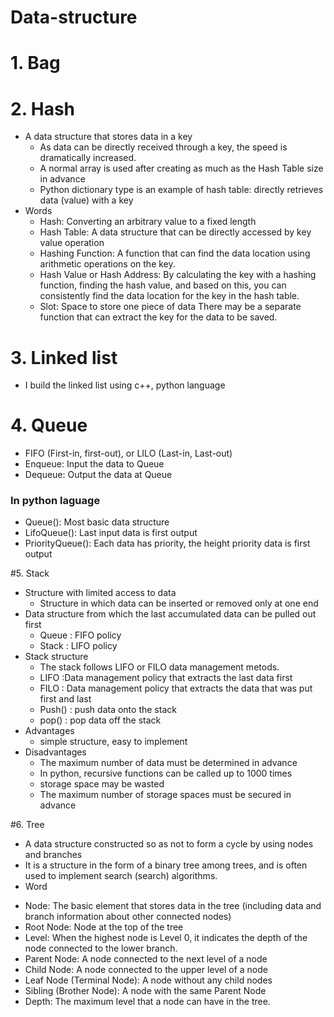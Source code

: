# Data-structure
# 1. Bag
# 2. Hash
  * A data structure that stores data in a key
     - As data can be directly received through a key, the speed is dramatically increased.
     - A normal array is used after creating as much as the Hash Table size in advance
     - Python dictionary type is an example of hash table: directly retrieves data (value) with a key
  * Words
     - Hash: Converting an arbitrary value to a fixed length
     - Hash Table: A data structure that can be directly accessed by key value operation
     - Hashing Function: A function that can find the data location using arithmetic operations on the key.
     - Hash Value or Hash Address: By calculating the key with a hashing function, finding the hash value, and based on this, you can consistently find the data location for the key in the hash table.
     - Slot: Space to store one piece of data
There may be a separate function that can extract the key for the data to be saved.
  
# 3. Linked list
* I build the linked list using c++, python language
# 4. Queue
  * FIFO (First-in, first-out), or LILO (Last-in, Last-out)
  * Enqueue: Input the data to Queue
  * Dequeue: Output the data at Queue
  
  ### In python laguage
   * Queue(): Most basic data structure
   * LifoQueue(): Last input data is first output
   * PriorityQueue(): Each data has priority, the height priority data is first output
   
#5. Stack
  * Structure with limited access to data
     - Structure in which data can be inserted or removed only at one end
  * Data structure from which the last accumulated data can be pulled out first
     - Queue : FIFO policy
     - Stack : LIFO policy
  * Stack structure
     - The stack follows LIFO or FILO data management metods.
     - LIFO :Data management policy that extracts the last data first
     - FILO : Data management policy that extracts the data that was put first and last
     - Push() : push data onto the stack
     - pop() : pop data off the stack
  * Advantages
     - simple structure, easy to implement
  * Disadvantages
     - The maximum number of data must be determined in advance
     - In python, recursive functions can be called up to 1000 times
     - storage space may be wasted
     - The maximum number of storage spaces must be secured in advance
     
#6. Tree
 * A data structure constructed so as not to form a cycle by using nodes and branches
 * It is a structure in the form of a binary tree among trees, and is often used to implement search (search) algorithms.
 * Word
  - Node: The basic element that stores data in the tree (including data and branch information about other connected nodes)
  - Root Node: Node at the top of the tree
  - Level: When the highest node is Level 0, it indicates the depth of the node connected to the lower branch.
  - Parent Node: A node connected to the next level of a node
  - Child Node: A node connected to the upper level of a node
  - Leaf Node (Terminal Node): A node without any child nodes
  - Sibling (Brother Node): A node with the same Parent Node
  - Depth: The maximum level that a node can have in the tree.
     
